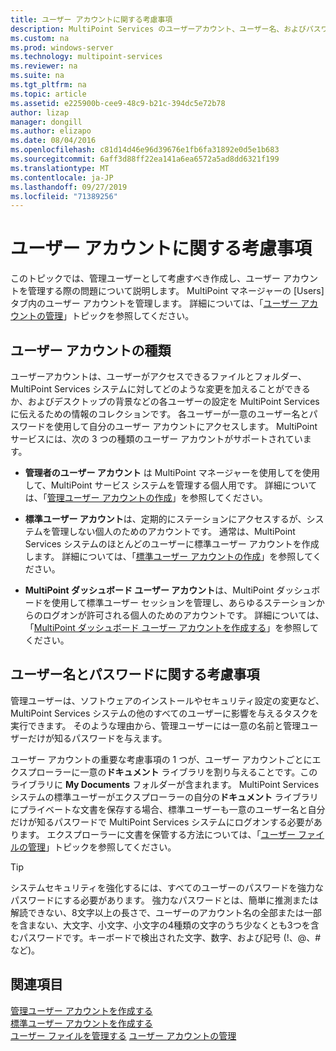 ```yaml
---
title: ユーザー アカウントに関する考慮事項
description: MultiPoint Services のユーザーアカウント、ユーザー名、およびパスワードに関する考慮事項を提供します。
ms.custom: na
ms.prod: windows-server
ms.technology: multipoint-services
ms.reviewer: na
ms.suite: na
ms.tgt_pltfrm: na
ms.topic: article
ms.assetid: e225900b-cee9-48c9-b21c-394dc5e72b78
author: lizap
manager: dongill
ms.author: elizapo
ms.date: 08/04/2016
ms.openlocfilehash: c81d14d46e96d39676e1fb6fa31892e0d5e1b683
ms.sourcegitcommit: 6aff3d88ff22ea141a6ea6572a5ad8dd6321f199
ms.translationtype: MT
ms.contentlocale: ja-JP
ms.lasthandoff: 09/27/2019
ms.locfileid: "71389256"
---
```

# <a name="user-account-considerations"></a>ユーザー アカウントに関する考慮事項
このトピックでは、管理ユーザーとして考慮すべき作成し、ユーザー アカウントを管理する際の問題について説明します。 MultiPoint マネージャーの [Users] タブ内のユーザー アカウントを管理します。 詳細については、「[ユーザー アカウントの管理](Manage-User-Accounts.md)」トピックを参照してください。  
  
## <a name="user-account-types"></a>ユーザー アカウントの種類  
ユーザーアカウントは、ユーザーがアクセスできるファイルとフォルダー、MultiPoint Services システムに対してどのような変更を加えることができるか、およびデスクトップの背景などの各ユーザーの設定を MultiPoint Services に伝えるための情報のコレクションです。 各ユーザーが一意のユーザー名とパスワードを使用して自分のユーザー アカウントにアクセスします。 MultiPoint サービスには、次の 3 つの種類のユーザー アカウントがサポートされています。  
  
-   **管理者のユーザー アカウント** は MultiPoint マネージャーを使用してを使用して、MultiPoint サービス システムを管理する個人用です。 詳細については、「[管理ユーザー アカウントの作成](Create-an-Administrative-User-Account.md)」を参照してください。  
  
-   **標準ユーザー アカウント**は、定期的にステーションにアクセスするが、システムを管理しない個人のためのアカウントです。 通常は、MultiPoint Services システムのほとんどのユーザーに標準ユーザー アカウントを作成します。 詳細については、「[標準ユーザー アカウントの作成](Create-a-Standard-User-Account.md)」を参照してください。  
  
-   **MultiPoint ダッシュボード ユーザー アカウント**は、MultiPoint ダッシュボードを使用して標準ユーザー セッションを管理し、あらゆるステーションからのログオンが許可される個人のためのアカウントです。 詳細については、「[MultiPoint ダッシュボード ユーザー アカウントを作成する](Create-a-MultiPoint-Dashboard-User-Account.md)」を参照してください。  
  
## <a name="user-name-and-password-considerations"></a>ユーザー名とパスワードに関する考慮事項  
管理ユーザーは、ソフトウェアのインストールやセキュリティ設定の変更など、MultiPoint Services システムの他のすべてのユーザーに影響を与えるタスクを実行できます。 そのような理由から、管理ユーザーには一意の名前と管理ユーザーだけが知るパスワードを与えます。  
  
ユーザー アカウントの重要な考慮事項の 1 つが、ユーザー アカウントごとにエクスプローラーに一意の**ドキュメント** ライブラリを割り与えることです。このライブラリに **My Documents** フォルダーが含まれます。 MultiPoint Services システムの標準ユーザーがエクスプローラーの自分の**ドキュメント** ライブラリにプライベートな文書を保存する場合、標準ユーザーも一意のユーザー名と自分だけが知るパスワードで MultiPoint Services システムにログオンする必要があります。 エクスプローラーに文書を保管する方法については、「[ユーザー ファイルの管理](Manage-User-Files.md)」トピックを参照してください。  
  
> [!TIP]  
> システムセキュリティを強化するには、すべてのユーザーのパスワードを強力なパスワードにする必要があります。 強力なパスワードとは、簡単に推測または解読できない、8文字以上の長さで、ユーザーのアカウント名の全部または一部を含まない、大文字、小文字、小文字の4種類の文字のうち少なくとも3つを含むパスワードです。キーボードで検出された文字、数字、および記号 (!、@、# など)。  
  
## <a name="see-also"></a>関連項目  
[管理ユーザー アカウントを作成する](Create-an-Administrative-User-Account.md)  
[標準ユーザー アカウントを作成する](Create-a-Standard-User-Account.md)  
[ユーザー ファイルを管理する](Manage-User-Files.md)
[ユーザー アカウントの管理](Manage-User-Accounts.md)